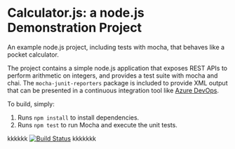 Calculator.js: a node.js Demonstration Project
==============================================
An example node.js project, including tests with mocha, that behaves like
a pocket calculator.

The project contains a simple node.js application that exposes REST APIs
to perform arithmetic on integers, and provides a test suite with mocha
and chai.  The `mocha-junit-reporters` package is included to provide XML
output that can be presented in a continuous integration tool like
[Azure DevOps](https://azure.com/devops).

To build, simply:

1. Runs `npm install` to install dependencies.
2. Runs `npm test` to run Mocha and execute the unit tests.

kkkkkk
[![Build Status](https://dev.azure.com/htoonline/Integrating%20External%20Source%20Control%20with%20Azure%20Pipelines/_apis/build/status/htoonline.calculator?branchName=master)](https://dev.azure.com/htoonline/Integrating%20External%20Source%20Control%20with%20Azure%20Pipelines/_build/latest?definitionId=12&branchName=master)
kkkkkkk
